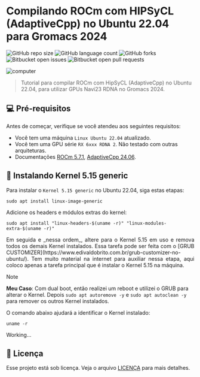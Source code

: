 # Compilando ROCm com HIPSyCL (AdaptiveCpp) no Ubuntu 22.04 para Gromacs 2024

![GitHub repo size](https://img.shields.io/github/repo-size/patrickallanfaustino/tutorials?style=for-the-badge)
![GitHub language count](https://img.shields.io/github/languages/count/patrickallanfaustino/tutorials?style=for-the-badge)
![GitHub forks](https://img.shields.io/github/forks/patrickallanfaustino/tutorials?style=for-the-badge)
![Bitbucket open issues](https://img.shields.io/bitbucket/issues/patrickallanfaustino/tutorials?style=for-the-badge)
![Bitbucket open pull requests](https://img.shields.io/bitbucket/pr-raw/patrickallanfaustino/tutorials?style=for-the-badge)

<img src="imagem.png" alt="computer">

> Tutorial para compilar ROCm com HipSyCL (AdaptiveCpp) no Ubuntu 22.04, para utilizar GPUs Navi23 RDNA no Gromacs 2024.

## 💻 Pré-requisitos

Antes de começar, verifique se você atendeu aos seguintes requisitos:

- Você tem uma máquina `Linux Ubuntu 22.04` atualizado.
- Você tem uma GPU série `RX 6xxx RDNA 2`. Não testado com outras arquiteturas.
- Documentações [ROCm 5.7.1](https://rocm.docs.amd.com/en/docs-5.7.1/), [AdaptiveCpp 24.06](https://github.com/AdaptiveCpp/AdaptiveCpp).

## 🔧 Instalando Kernel 5.15 generic

Para instalar o `Kernel 5.15 generic` no Ubuntu 22.04, siga estas etapas:

```
sudo apt install linux-image-generic
```

Adicione os headers e módulos extras do kernel:

```
sudo apt install "linux-headers-$(uname -r)" "linux-modules-extra-$(uname -r)"
```

<p align="justify">Em seguida e _nessa ordem_, altere para o Kernel 5.15 em uso e remova todos os demais Kernel instalados. Essa tarefa pode ser feita com o [GRUB CUSTOMIZER](https://www.edivaldobrito.com.br/grub-customizer-no-ubuntu/). Tem muito material na internet para auxiliar nessa etapa, aqui coloco apenas a tarefa principal que é instalar o Kernel 5.15 na máquina.</p>

>[!NOTE]
>
>**Meu Caso**: Com dual boot, então realizei um reboot e utilizei o GRUB para alterar o Kernel. Depois `sudo apt autoremove -y` e `sudo apt autoclean -y` para remover os outros Kernel instalados.

O comando abaixo ajudará a identificar o Kernel instalado:

```
uname -r
```

Working...

## 📝 Licença

Esse projeto está sob licença. Veja o arquivo [LICENÇA](LICENSE.md) para mais detalhes.
